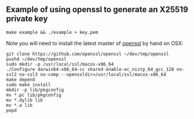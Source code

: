 ## Example of using openssl to generate an X25519 private key

```
make example && ./example > key.pem
```

Note you will need to install the latest master of [openssl](https://github.com/openssl/openssl)
by hand on OSX:

```
git clone https://github.com/openssl/openssl ~/dev/tmp/openssl
pushd ~/dev/tmp/openssl
sudo mkdir -p /usr/local/ssl/macos-x86_64
./Configure darwin64-x86_64-cc shared enable-ec_nistp_64_gcc_128 no-ssl2 no-ssl3 no-comp --openssldir=/usr/local/ssl/macos-x86_64
make depend
sudo make install
mkdir -p lib/pkgconfig
mv *.pc lib/pkgconfig
mv *.dylib lib
mv *.a lib
popd
```

